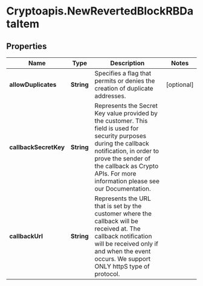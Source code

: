 # Cryptoapis.NewRevertedBlockRBDataItem

## Properties

Name | Type | Description | Notes
------------ | ------------- | ------------- | -------------
**allowDuplicates** | **String** | Specifies a flag that permits or denies the creation of duplicate addresses. | [optional] 
**callbackSecretKey** | **String** | Represents the Secret Key value provided by the customer. This field is used for security purposes during the callback notification, in order to prove the sender of the callback as Crypto APIs. For more information please see our Documentation. | 
**callbackUrl** | **String** | Represents the URL that is set by the customer where the callback will be received at. The callback notification will be received only if and when the event occurs. We support ONLY httpS type of protocol. | 


